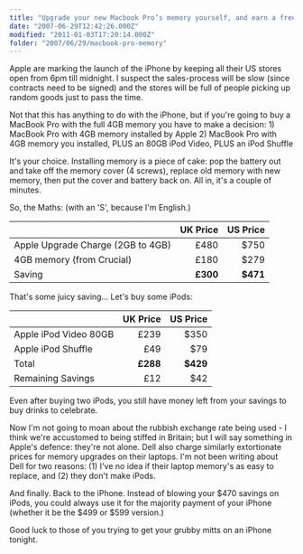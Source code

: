 ```yaml
---
title: "Upgrade your new Macbook Pro’s memory yourself, and earn a free iPod (or two)"
date: "2007-06-29T12:42:26.000Z"
modified: "2011-01-03T17:20:14.000Z"
folder: "2007/06/29/macbook-pro-memory"
---
```


Apple are marking the launch of the iPhone by keeping all their US stores open from 6pm till midnight. I suspect the sales-process will be slow (since contracts need to be signed) and the stores will be full of people picking up random goods just to pass the time.

Not that this has anything to do with the iPhone, but if you're going to buy a MacBook Pro with the full 4GB memory you have to make a decision: 1) MacBook Pro with 4GB memory installed by Apple 2) MacBook Pro with 4GB memory you installed, PLUS an 80GB iPod Video, PLUS an iPod Shuffle

It's your choice. Installing memory is a piece of cake: pop the battery out and take off the memory cover (4 screws), replace old memory with new memory, then put the cover and battery back on. All in, it's a couple of minutes.

So, the Maths: (with an 'S', because I'm English.)

| &nbsp;                            | UK Price |  US Price |
| :-------------------------------- | -------: | --------: |
| Apple Upgrade Charge (2GB to 4GB) |     £480 |     \$750 |
| 4GB memory (from Crucial)         |     £180 |     \$279 |
| Saving                            | **£300** | **\$471** |

That's some juicy saving... Let's buy some iPods:

| &nbsp;                | UK Price |  US Price |
| :-------------------- | -------: | --------: |
| Apple iPod Video 80GB |     £239 |     \$350 |
| Apple iPod Shuffle    |      £49 |      \$79 |
| Total                 | **£288** | **\$429** |
| Remaining Savings     |      £12 |      \$42 |

Even after buying two iPods, you still have money left from your savings to buy drinks to celebrate.

Now I'm not going to moan about the rubbish exchange rate being used - I think we're accustomed to being stiffed in Britain; but I will say something in Apple's defence: they're not alone. Dell also charge similarly extortionate prices for memory upgrades on their laptops. I'm not been writing about Dell for two reasons: (1) I've no idea if their laptop memory's as easy to replace, and (2) they don't make iPods.

And finally. Back to the iPhone. Instead of blowing your $470 savings on iPods, you could always use it for the majority payment of your iPhone (whether it be the $499 or \$599 version.)

Good luck to those of you trying to get your grubby mitts on an iPhone tonight.
